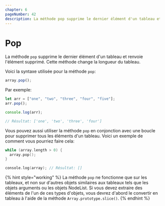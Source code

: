 ```yaml
---
chapter: 6
pageNumber: 42
description: La méthode pop supprime le dernier élément d'un tableau et renvoie l'élément supprimé. Cette méthode change la longueur du tableau.
---
```


# Pop

La méthode `pop` supprime le dernier élément d'un tableau et renvoie l'élément supprimé. Cette méthode change la longueur du tableau.

Voici la syntaxe utilisée pour la méthode `pop`:

```javascript
array.pop();
```

Par exemple:

```javascript
let arr = ["one", "two", "three", "four", "five"];
arr.pop();

console.log(arr);

// Résultat: ['one', 'two', 'three', 'four']
```

Vous pouvez aussi utiliser la méthode `pop` en conjonction avec une boucle pour supprimer tous les éléments d'un tableau. Voici un exemple de comment vous pourriez faire cela:

```c
while (array.length > 0) {
  array.pop();
}

console.log(array); // Résultat: []
```

{% hint style="working" %}
La méthode `pop` ne fonctionne que sur les tableaux, et non sur d'autres objets similaires aux tableaux tels que les objets arguments ou les objets NodeList. Si vous devez extraire des éléments de l'un de ces types d'objets, vous devrez d'abord le convertir en tableau à l'aide de la méthode `Array.prototype.slice()`.
{% endhint %}
